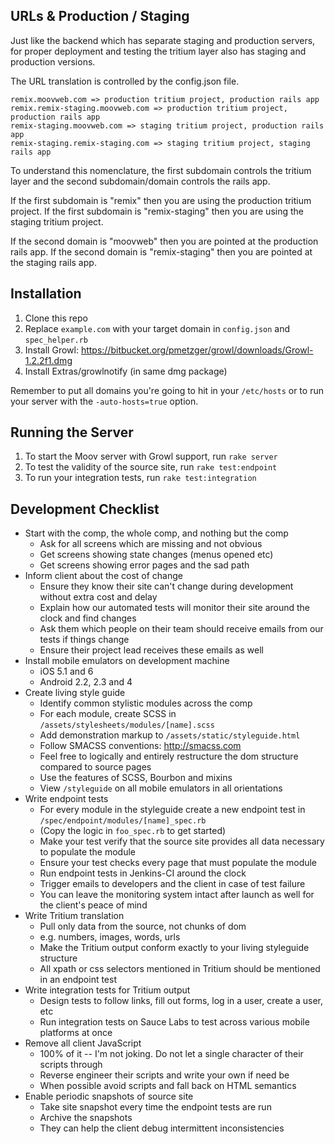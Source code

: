 ## URLs & Production / Staging

Just like the backend which has separate staging and production servers, for proper 
deployment and testing the tritium layer also has staging and production versions.

The URL translation is controlled by the config.json file.

    remix.moovweb.com => production tritium project, production rails app
    remix.remix-staging.moovweb.com => production tritium project, production rails app
    remix-staging.moovweb.com => staging tritium project, production rails app
    remix-staging.remix-staging.com => staging tritium project, staging rails app

To understand this nomenclature, the first subdomain controls the tritium layer and the second subdomain/domain controls the rails app. 

If the first subdomain is "remix" then you are using the production tritium project. If the first subdomain is "remix-staging" then you are using the staging tritium project.

If the second domain is "moovweb" then you are pointed at the production rails app. If the second domain is "remix-staging" then you are pointed at the staging rails app.


## Installation

1. Clone this repo
1. Replace `example.com` with your target domain in `config.json` and `spec_helper.rb`
1. Install Growl: https://bitbucket.org/pmetzger/growl/downloads/Growl-1.2.2f1.dmg
1. Install Extras/growlnotify (in same dmg package)

Remember to put all domains you're going to hit in your `/etc/hosts`
or to run your server with the `-auto-hosts=true` option.

## Running the Server

1. To start the Moov server with Growl support, run `rake server`
1. To test the validity of the source site, run `rake test:endpoint`
1. To run your integration tests, run `rake test:integration`

## Development Checklist

* Start with the comp, the whole comp, and nothing but the comp
    - Ask for all screens which are missing and not obvious
    - Get screens showing state changes (menus opened etc)
    - Get screens showing error pages and the sad path
* Inform client about the cost of change
    - Ensure they know their site can't change during development without extra cost and delay
    - Explain how our automated tests will monitor their site around the clock and find changes
    - Ask them which people on their team should receive emails from our tests if things change
    - Ensure their project lead receives these emails as well
* Install mobile emulators on development machine
    - iOS 5.1 and 6
    - Android 2.2, 2.3 and 4
* Create living style guide
    - Identify common stylistic modules across the comp
    - For each module, create SCSS in `/assets/stylesheets/modules/[name].scss`
    - Add demonstration markup to `/assets/static/styleguide.html`
    - Follow SMACSS conventions: http://smacss.com
    - Feel free to logically and entirely restructure the dom structure compared to source pages
    - Use the features of SCSS, Bourbon and mixins
    - View `/styleguide` on all mobile emulators in all orientations
* Write endpoint tests
    - For every module in the styleguide create a new endpoint test in `/spec/endpoint/modules/[name]_spec.rb`
    - (Copy the logic in `foo_spec.rb` to get started)
    - Make your test verify that the source site provides all data necessary to populate the module
    - Ensure your test checks every page that must populate the module
    - Run endpoint tests in Jenkins-CI around the clock
    - Trigger emails to developers and the client in case of test failure
    - You can leave the monitoring system intact after launch as well for the client's peace of mind
* Write Tritium translation
    - Pull only data from the source, not chunks of dom
    - e.g. numbers, images, words, urls
    - Make the Tritium output conform exactly to your living styleguide structure
    - All xpath or css selectors mentioned in Tritium should be mentioned in an endpoint test
* Write integration tests for Tritium output
    - Design tests to follow links, fill out forms, log in a user, create a user, etc
    - Run integration tests on Sauce Labs to test across various mobile platforms at once
* Remove all client JavaScript
    - 100% of it -- I'm not joking. Do not let a single character of their scripts through
    - Reverse engineer their scripts and write your own if need be
    - When possible avoid scripts and fall back on HTML semantics
* Enable periodic snapshots of source site
    - Take site snapshot every time the endpoint tests are run
    - Archive the snapshots
    - They can help the client debug intermittent inconsistencies
